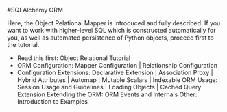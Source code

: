 #SQLAlchemy ORM

Here, the Object Relational Mapper is introduced and fully described. If you want to work with higher-level SQL which is constructed automatically for you, as well as automated persistence of Python objects, proceed first to the tutorial.

 - Read this first: Object Relational Tutorial
 - ORM Configuration: Mapper Configuration | Relationship Configuration
 - Configuration Extensions: Declarative Extension |  Association Proxy | Hybrid Attributes | Automap | Mutable Scalars | Indexable
ORM Usage: Session Usage and Guidelines | Loading Objects | Cached Query Extension
Extending the ORM: ORM Events and Internals
Other: Introduction to Examples